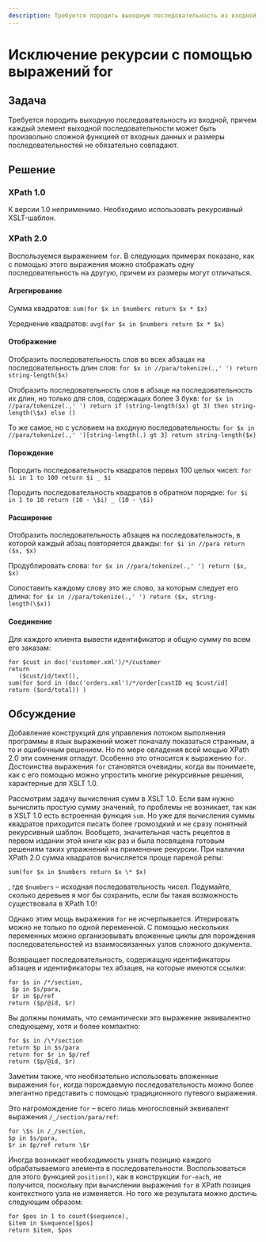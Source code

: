 ```yaml
---
description: Требуется породить выходную последовательность из входной, причем каждый элемент выходной последовательности может быть произвольно сложной функцией от входных данных и размеры последовательностей не обязательно совпадают
---
```


# Исключение рекурсии с помощью выражений for

## Задача

Требуется породить выходную последовательность из входной, причем каждый элемент выходной последовательности может быть произвольно сложной функцией от входных данных и размеры последовательностей не обязательно совпадают.

## Решение

### XPath 1.0

К версии 1.0 неприменимо. Необходимо использовать рекурсивный XSLT-шаблон.

### XPath 2.0

Воспользуемся выражением `for`. В следующих примерах показано, как с помощью этого выражения можно отображать одну последовательность на другую, причем их размеры могут отличаться.

#### Агрегирование

Сумма квадратов: `sum(for $x in $numbers return $x * $x)`

Усреднение квадратов: `avg(for $x in $numbers return $x * $x)`

#### Отображение

Отобразить последовательность слов во всех абзацах на последовательность длин слов: `for $x in //para/tokenize(.,' ') return string-length($x)`

Отобразить последовательность слов в абзаце на последовательность их длин, но только для слов, содержащих более 3 букв: `for $x in //para/tokenize(.,' ') return if (string-length($x) gt 3) then string-length(\$x) else ()`

То же самое, но с условием на входную последовательность: `for $x in //para/tokenize(.,' ')[string-length(.) gt 3] return string-length($x)`

#### Порождение

Породить последовательность квадратов первых 100 целых чисел: `for $i in 1 to 100 return $i _ $i`

Породить последовательность квадратов в обратном порядке: `for $i in 1 to 10 return (10 - \$i) _ (10 - \$i)`

#### Расширение

Отобразить последовательность абзацев на последовательность, в которой каждый абзац повторяется дважды: `for $i in //para return ($x, $x)`

Продублировать слова: `for $x in //para/tokenize(.,' ') return ($x, $x)`

Сопоставить каждому слову это же слово, за которым следует его длина: `for $x in //para/tokenize(.,' ') return ($x, string-length(\$x))`

#### Соединение

Для каждого клиента вывести идентификатор и общую сумму по всем его заказам:

```
for $cust in doc('customer.xml')/*/customer
return
   ($cust/id/text(),
sum(for $ord in (doc('orders.xml')/*/order[custID eq $cust/id]
return ($ord/total)) )
```

## Обсуждение

Добавление конструкций для управления потоком выполнения программы в язык выражений может поначалу показаться странным, а то и ошибочным решением. Но по мере овладения всей мощью XPath 2.0 эти сомнения отпадут. Особенно это относится к выражению `for`. Достоинства выражения `for` становятся очевидны, когда вы понимаете, как с его помощью можно упростить многие рекурсивные решения, характерные для XSLT 1.0.

Рассмотрим задачу вычисления сумм в XSLT 1.0. Если вам нужно вычислить простую сумму значений, то проблемы не возникает, так как в XSLT 1.0 есть встроенная функция `sum`. Но уже для вычисления суммы квадратов приходится писать более громоздкий и не сразу понятный рекурсивный шаблон. Вообщето, значительная часть рецептов в первом издании этой книги как раз и была посвящена готовым решениям таких упражнений на применение рекурсии. При наличии XPath 2.0 сумма квадратов вычисляется проще пареной репы:

```
sum(for $x in $numbers return $x \* $x)
```

, где `$numbers` – исходная последовательность чисел. Подумайте, сколько деревьев я мог бы сохранить, если
бы такая возможность существовала в XPath 1.0!

Однако этим мощь выражения `for` не исчерпывается. Итерировать можно не только по одной переменной. С помощью нескольких переменных можно организовывать вложенные циклы для порождения последовательностей из взаимосвязанных узлов сложного документа.

Возвращает последовательность, содержащую идентификаторы абзацев и идентификаторы тех абзацев, на которые имеются ссылки:

```
for $s in /*/section,
 $p in $s/para,
 $r in $p/ref
return ($p/@id, $r)
```

Вы должны понимать, что семантически это выражение эквивалентно следующему, хотя и более компактно:

```
for $s in /\*/section
return $p in $s/para
return for $r in $p/ref
return ($p/@id, $r)
```

Заметим также, что необязательно использовать вложенные выражения `for`, когда порождаемую последовательность можно более элегантно представить с помощью традиционного путевого выражения.

Это нагромождение `for` – всего лишь многословный эквивалент выражения `/_/section/para/ref`:

```
for \$s in /_/section,
$p in $s/para,
$r in $p/ref return \$r
```

Иногда возникает необходимость узнать позицию каждого обрабатываемого элемента в последовательности. Воспользоваться для этого функцией `position()`, как в конструкции `for-each`, не получится, поскольку при вычислении выражения `for` в XPath позиция контекстного узла не изменяется. Но того же результата можно достичь следующим образом:

```
for $pos in 1 to count($sequence),
$item in $sequence[$pos]
return $item, $pos
```
